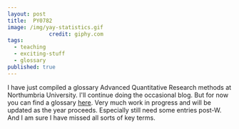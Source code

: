 ```yaml
---
layout: post
title:  PY0782
image: /img/yay-statistics.gif
             credit: giphy.com
tags:
  - teaching
  - exciting-stuff
  - glossary
published: true
---
```


I have just compiled  a glossary Advanced Quantitative Research methods at Northumbria University. I'll continue doing the occasional blog. But for now you can find a glossary  [here](https://tvpollet.github.io/PY0782/glossary_stats.html). Very much work in progress and will be updated as the year proceeds. Especially still need some entries post-W. And I am sure I have missed all sorts of key terms.

